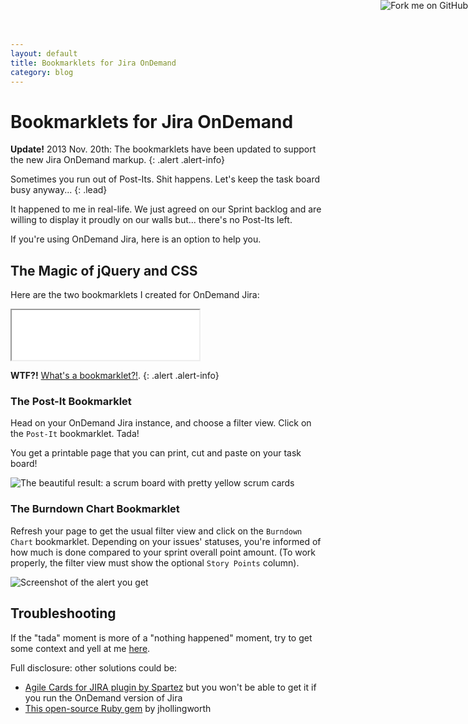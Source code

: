 ```yaml
---
layout: default
title: Bookmarklets for Jira OnDemand
category: blog
---
```


# Bookmarklets for Jira OnDemand


**Update!** 2013 Nov. 20th: The bookmarklets have been updated to support the new Jira OnDemand markup.
{: .alert .alert-info}


Sometimes you run out of Post-Its. Shit happens. 
Let's keep the task board busy anyway...
{: .lead}


It happened to me in real-life. We just agreed on our Sprint backlog and are willing 
to display it proudly on our walls but... there's no Post-Its left. 

If you're using OnDemand Jira, here is an option to help you.


## The Magic of jQuery and CSS

Here are the two bookmarklets I created for OnDemand Jira:

<div>
<iframe class="noborder" src="../assets/html/jira-bookmarklets.html" height="80"> </iframe>
</div>

**WTF?!** [What's a bookmarklet?!][2].
{: .alert .alert-info}


### The Post-It Bookmarklet

Head on your OnDemand Jira instance, and choose a filter view. Click on the `Post-It` bookmarklet. Tada!

You get a printable page that you can print, cut and paste on your task board!

![The beautiful result: a scrum board with pretty yellow scrum cards](../../assets/images/scrum_board.png "The beautiful final result")


### The Burndown Chart Bookmarklet

Refresh your page to get the usual filter view and click on the `Burndown Chart` bookmarklet. Depending on your issues' statuses,
you're informed of how much is done compared to your sprint overall point amount. (To work properly, the filter view must show the 
optional `Story Points` column).

![Screenshot of the alert you get](../../assets/images/sprint-points.png)


## Troubleshooting

If the "tada" moment is more of a "nothing happened" moment, try to get some context and 
yell at me [here](https://github.com/dirtyhenry/jira-to-agile-cards/issues).

Full disclosure: other solutions could be:

- [Agile Cards for JIRA plugin by Spartez](https://marketplace.atlassian.com/plugins/com.spartez.scrumprint.scrumplugin) but you won't be able to get it if you run the OnDemand version of Jira
- [This open-source Ruby gem](https://github.com/jhollingworth/jira-cards) by jhollingworth

<a href="https://github.com/dirtyhenry/jira-to-agile-cards"><img style="position: fixed; top: 0; right: 0; border: 0; z-index:2000;" src="https://s3.amazonaws.com/github/ribbons/forkme_right_orange_ff7600.png" alt="Fork me on GitHub"></a>

[1]: http://dirtyhenry.github.io/jira-to-agile-cards/
[2]: https://en.wikipedia.org/wiki/Bookmarklet
